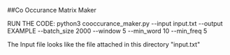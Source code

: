 ##Co Occurance Matrix Maker

RUN THE CODE:
    python3 cooccurance_maker.py --input input.txt --output EXAMPLE --batch_size 2000 --window 5 --min_word 10 --min_freq 5

The Input file looks like the file attached in this directory "input.txt"